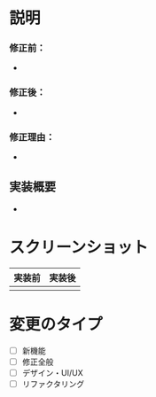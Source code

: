 # 説明



### 修正前：
-

### 修正後：
- 

### 修正理由：
-

## 実装概要
- 


# スクリーンショット

| 実装前 | 実装後 |
| ------------- | ------------- |
|  |   |

# 変更のタイプ
- [ ] 新機能
- [ ] 修正全般
- [ ] デザイン・UI/UX
- [ ] リファクタリング
